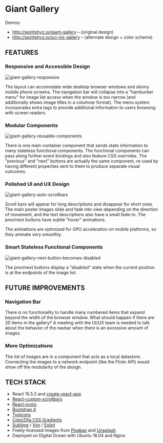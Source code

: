# Giant Gallery
Demos:
* http://spiritphyz.io/giant-gallery – (original design)
* http://spiritphyz.io/sci-viz-gallery – (alternate design + color scheme)

## FEATURES
### Responsive and Accessible Design
![giant-gallery-responsive](https://cloud.githubusercontent.com/assets/7908723/25415205/21fe52c6-29eb-11e7-8425-0995a021074b.gif)

The layout can accomodate wide desktop browser windows and skinny mobile phone screens. The navigation bar will collapse into a "hamburber menu" for image list access when the window is too narrow (and additionally shows image titles in a columnar format). The menu system incorporates extra tags to provide additional information to users browsing with screen readers.

### Modular Components
![giant-gallery-reusable-components](https://cloud.githubusercontent.com/assets/7908723/25415281/91d5d9b6-29eb-11e7-8ac8-88216d4de481.gif)

There is one main container component that sends state information to many 
stateless functional components. The functional components can pass along further event bindings and also feature CSS overrides. The "previous" and "next" buttons are actually the same component, re-used by having different properties sent to them to produce separate visual outcomes.

### Polished UI and UX Design
![giant-gallery-auto-scrollbars](https://cloud.githubusercontent.com/assets/7908723/25415142/b05a4490-29ea-11e7-8012-ce7cf40cfa57.gif)

Scroll bars will appear for long descriptions and disappear for short ones. The main poster images slide and fade into view depending on the direction of movement, and the text descriptions also have a small fade-in. The prev/next buttons have subtle "hover" animations.

The animations are optimized for GPU acceleration on mobile platforms, so they animate very smoothly.

### Smart Stateless Functional Components
![giant-gallery-next-button-becomes-disabled](https://cloud.githubusercontent.com/assets/7908723/25415169/da4cc98a-29ea-11e7-87f4-4281d23f5e2f.gif)

The prev/next buttons display a "disabled" state when the current position is at the endpoints of the image list.


## FUTURE IMPROVEMENTS

### Navigation Bar
There is no functionality to handle many numbered items that expand beyond the width of the browser window. What should happen if there are 20 items in the gallery? A meeting with the UI/UX team is needed to talk about the behavior of the navbar when there is an excessive amount of images.

### More Optimizations
The list of images are in a component that acts as a local datastore. Connecting the images to a network endpoint (like the Flickr API) would show off the modularity of the design. 

## TECH STACK
* React 15.5.3 and [create-react-app](https://github.com/facebookincubator/create-react-app)
* [React-custom-scrollbars](https://github.com/malte-wessel/react-custom-scrollbars)
* [React-icons](https://github.com/gorangajic/react-icons)
* [Bootstrap 4](https://v4-alpha.getbootstrap.com)
* [Typicons](http://typicons.com)
* [ColorZilla CSS Gradients](http://www.colorzilla.com/gradient-editor/)
* [Sublime](https://www.sublimetext.com) / [Vim](http://www.vim.org) / [Eslint](http://eslint.org/)
* Freely-licensed images from [Pixabay](https://pixabay.com/) and [Unsplash](https://unsplash.com/)
* Deployed on Digital Ocean with Ubuntu 16.04 and Nginx
